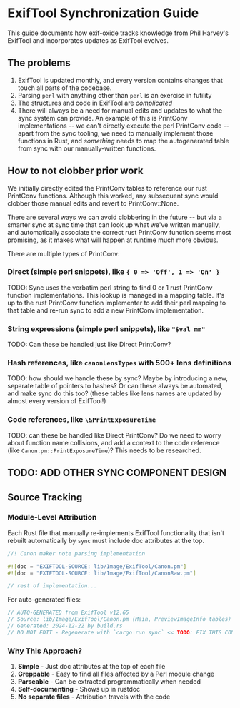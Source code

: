 # ExifTool Synchronization Guide

This guide documents how exif-oxide tracks knowledge from Phil Harvey's ExifTool and incorporates updates as ExifTool evolves.

## The problems

1. ExifTool is updated monthly, and every version contains changes that touch all parts of the codebase.
2. Parsing `perl` with anything other than `perl` is an exercise in futility
3. The structures and code in ExifTool are _complicated_
4. There will always be a need for manual edits and updates to what the sync system can provide. An example of this is PrintConv implementations -- we can't directly execute the perl PrintConv code -- apart from the sync tooling, we need to manually implement those functions in Rust, and _something_ needs to map the autogenerated table from sync with our manually-written functions.

## How to not clobber prior work

We initially directly edited the PrintConv tables to reference our rust PrintConv functions. Although this worked, any subsequent sync would clobber those manual edits and revert to PrintConv::None.

There are several ways we can avoid clobbering in the future -- but via a smarter sync at sync time that can look up what we've written manually, and automatically associate the correct rust PrintConv function seems most promising, as it makes what will happen at runtime much more obvious.

There are multiple types of PrintConv:

### Direct (simple perl snippets), like `{ 0 => 'Off', 1 => 'On' }`

TODO: Sync uses the verbatim perl string to find 0 or 1 rust PrintConv function implementations. This lookup is managed in a mapping table. It's up to the rust PrintConv function implementer to add their perl mapping to that table and re-run sync to add a new PrintConv implementation.

### String expressions (simple perl snippets), like `"$val mm"`

TODO: Can these be handled just like Direct PrintConv?

### Hash references, like `canonLensTypes` with 500+ lens definitions

TODO: how should we handle these by sync? Maybe by introducing a new, separate table of pointers to hashes? Or can these always be automated, and make sync do this too? (these tables like lens names are updated by almost every version of ExifTool!)

### Code references, like `\&PrintExposureTime`

TODO: can these be handled like Direct PrintConv? Do we need to worry about function name collisions, and add a context to the code reference (like `Canon.pm::PrintExposureTime`)? This needs to be researched.

## TODO: ADD OTHER SYNC COMPONENT DESIGN

## Source Tracking

### Module-Level Attribution

Each Rust file that manually re-implements ExifTool functionality that isn't rebuilt automatically by `sync` must include doc attributes at the top.

```rust
//! Canon maker note parsing implementation

#![doc = "EXIFTOOL-SOURCE: lib/Image/ExifTool/Canon.pm"]
#![doc = "EXIFTOOL-SOURCE: lib/Image/ExifTool/CanonRaw.pm"]

// rest of implementation...
```

For auto-generated files:

```rust
// AUTO-GENERATED from ExifTool v12.65
// Source: lib/Image/ExifTool/Canon.pm (Main, PreviewImageInfo tables)
// Generated: 2024-12-22 by build.rs
// DO NOT EDIT - Regenerate with `cargo run sync` << TODO: FIX THIS COMMAND
```

### Why This Approach?

1. **Simple** - Just doc attributes at the top of each file
2. **Greppable** - Easy to find all files affected by a Perl module change
3. **Parseable** - Can be extracted programmatically when needed
4. **Self-documenting** - Shows up in rustdoc
5. **No separate files** - Attribution travels with the code
